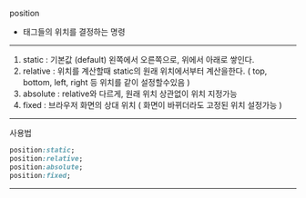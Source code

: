 position 

- 태그들의 위치를 결정하는 명령

---

1. static : 기본값 (default) 왼쪽에서 오른쪽으로, 위에서 아래로 쌓인다.
2. relative : 위치를 계산할때 static의 원래 위치에서부터 계산을한다. ( top, bottom, left, right 등 위치를 같이 설정할수있음 )
3. absolute : relative와 다르게, 원래 위치 상관없이 위치 지정가능
4. fixed : 브라우저 화면의 상대 위치 ( 화면이 바뀌더라도 고정된 위치 설정가능 )

---

사용법
```css
position:static;
position:relative;
position:absolute;
position:fixed;
```
---
